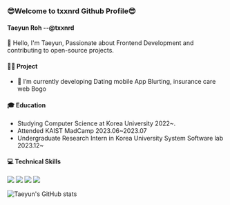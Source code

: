 ### 😎Welcome to txxnrd Github Profile😎

#### Taeyun Roh --@txxnrd


👋 Hello, I'm Taeyun, Passionate about Frontend Development and contributing to open-source projects.

#### 👦🏻 Project
- 🔭 I’m currently developing Dating mobile App Blurting, insurance care web Bogo

#### 🎓 Education
- Studying Computer Science at Korea University 2022~.
- Attended KAIST MadCamp 2023.06~2023.07
- Undergraduate Research Intern in Korea University System Software lab 2023.12~


####  💻 Technical Skills
<div>
<img src="https://img.shields.io/badge/javascript-F7DF1E?style=for-the-badge&logo=javascript&logoColor=white">

<img src="https://img.shields.io/badge/react-61DAFB?style=for-the-badge&logo=react&logoColor=white">

<img src="https://img.shields.io/badge/flutter-02569B?style=for-the-badge&logo=flutter&logoColor=white">

<img src="https://img.shields.io/badge/cplusplus-00599C?style=for-the-badge&logo=cplusplus&logoColor=white">
</div>

![Taeyun's GitHub stats](https://github-readme-stats.vercel.app/api?username=txxnrd&show_icons=true&theme=radical)



<!--
**txxnrd/txxnrd** is a ✨ _special_ ✨ repository because its `README.md` (this file) appears on your GitHub profile.

Here are some ideas to get you started:

- 🔭 I’m currently working on ...
- 🌱 I’m currently learning ...
- 👯 I’m looking to collaborate on ...
- 🤔 I’m looking for help with ...
- 💬 Ask me about ...
- 📫 How to reach me: ...
- 😄 Pronouns: ...
- ⚡ Fun fact: ...
-->
